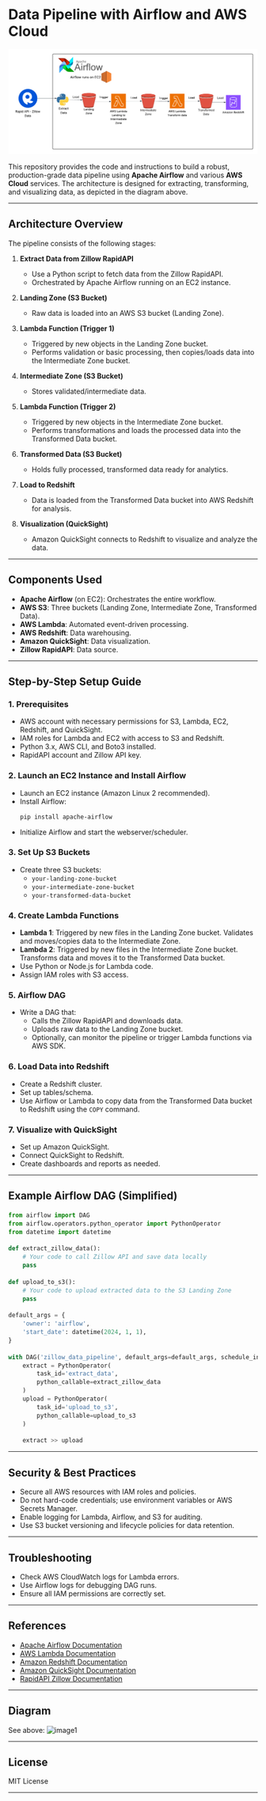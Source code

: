 # Data Pipeline with Airflow and AWS Cloud

![airflow-data-pipeline](./airflow-data-pipeline.png)

This repository provides the code and instructions to build a robust, production-grade data pipeline using **Apache Airflow** and various **AWS Cloud** services. The architecture is designed for extracting, transforming, and visualizing data, as depicted in the diagram above.

---

## Architecture Overview

The pipeline consists of the following stages:

1. **Extract Data from Zillow RapidAPI**
   - Use a Python script to fetch data from the Zillow RapidAPI.
   - Orchestrated by Apache Airflow running on an EC2 instance.

2. **Landing Zone (S3 Bucket)**
   - Raw data is loaded into an AWS S3 bucket (Landing Zone).

3. **Lambda Function (Trigger 1)**
   - Triggered by new objects in the Landing Zone bucket.
   - Performs validation or basic processing, then copies/loads data into the Intermediate Zone bucket.

4. **Intermediate Zone (S3 Bucket)**
   - Stores validated/intermediate data.

5. **Lambda Function (Trigger 2)**
   - Triggered by new objects in the Intermediate Zone bucket.
   - Performs transformations and loads the processed data into the Transformed Data bucket.

6. **Transformed Data (S3 Bucket)**
   - Holds fully processed, transformed data ready for analytics.

7. **Load to Redshift**
   - Data is loaded from the Transformed Data bucket into AWS Redshift for analysis.

8. **Visualization (QuickSight)**
   - Amazon QuickSight connects to Redshift to visualize and analyze the data.

---

## Components Used

- **Apache Airflow** (on EC2): Orchestrates the entire workflow.
- **AWS S3**: Three buckets (Landing Zone, Intermediate Zone, Transformed Data).
- **AWS Lambda**: Automated event-driven processing.
- **AWS Redshift**: Data warehousing.
- **Amazon QuickSight**: Data visualization.
- **Zillow RapidAPI**: Data source.

---

## Step-by-Step Setup Guide

### 1. Prerequisites

- AWS account with necessary permissions for S3, Lambda, EC2, Redshift, and QuickSight.
- IAM roles for Lambda and EC2 with access to S3 and Redshift.
- Python 3.x, AWS CLI, and Boto3 installed.
- RapidAPI account and Zillow API key.

### 2. Launch an EC2 Instance and Install Airflow

- Launch an EC2 instance (Amazon Linux 2 recommended).
- Install Airflow:
  ```bash
  pip install apache-airflow
  ```
- Initialize Airflow and start the webserver/scheduler.

### 3. Set Up S3 Buckets

- Create three S3 buckets:
  - `your-landing-zone-bucket`
  - `your-intermediate-zone-bucket`
  - `your-transformed-data-bucket`

### 4. Create Lambda Functions

- **Lambda 1**: Triggered by new files in the Landing Zone bucket. Validates and moves/copies data to the Intermediate Zone.
- **Lambda 2**: Triggered by new files in the Intermediate Zone bucket. Transforms data and moves it to the Transformed Data bucket.
- Use Python or Node.js for Lambda code.
- Assign IAM roles with S3 access.

### 5. Airflow DAG

- Write a DAG that:
  - Calls the Zillow RapidAPI and downloads data.
  - Uploads raw data to the Landing Zone bucket.
  - Optionally, can monitor the pipeline or trigger Lambda functions via AWS SDK.

### 6. Load Data into Redshift

- Create a Redshift cluster.
- Set up tables/schema.
- Use Airflow or Lambda to copy data from the Transformed Data bucket to Redshift using the `COPY` command.

### 7. Visualize with QuickSight

- Set up Amazon QuickSight.
- Connect QuickSight to Redshift.
- Create dashboards and reports as needed.

---

## Example Airflow DAG (Simplified)

```python
from airflow import DAG
from airflow.operators.python_operator import PythonOperator
from datetime import datetime

def extract_zillow_data():
    # Your code to call Zillow API and save data locally
    pass

def upload_to_s3():
    # Your code to upload extracted data to the S3 Landing Zone
    pass

default_args = {
    'owner': 'airflow',
    'start_date': datetime(2024, 1, 1),
}

with DAG('zillow_data_pipeline', default_args=default_args, schedule_interval='@daily') as dag:
    extract = PythonOperator(
        task_id='extract_data',
        python_callable=extract_zillow_data
    )
    upload = PythonOperator(
        task_id='upload_to_s3',
        python_callable=upload_to_s3
    )

    extract >> upload
```

---

## Security & Best Practices

- Secure all AWS resources with IAM roles and policies.
- Do not hard-code credentials; use environment variables or AWS Secrets Manager.
- Enable logging for Lambda, Airflow, and S3 for auditing.
- Use S3 bucket versioning and lifecycle policies for data retention.

---

## Troubleshooting

- Check AWS CloudWatch logs for Lambda errors.
- Use Airflow logs for debugging DAG runs.
- Ensure all IAM permissions are correctly set.

---

## References

- [Apache Airflow Documentation](https://airflow.apache.org/docs/)
- [AWS Lambda Documentation](https://docs.aws.amazon.com/lambda/latest/dg/welcome.html)
- [Amazon Redshift Documentation](https://docs.aws.amazon.com/redshift/)
- [Amazon QuickSight Documentation](https://docs.aws.amazon.com/quicksight/)
- [RapidAPI Zillow Documentation](https://rapidapi.com/apidojo/api/zillow-com1/)

---

## Diagram

See above: ![image1](image1)

---

## License

MIT License

---

